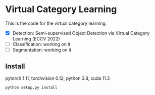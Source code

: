 # Virtual Category Learning

This is the code for the virtual category learning.

- [x] Detection: Semi-supervised Object Detection via Virtual Category Learning (ECCV 2022)   
- [ ] Classification: working on it   
- [ ] Segmentation: working on it

## Install

pytorch 1.11, torchvision 0.12, python 3.8, cuda 11.3

```bash
python setup.py install
```
